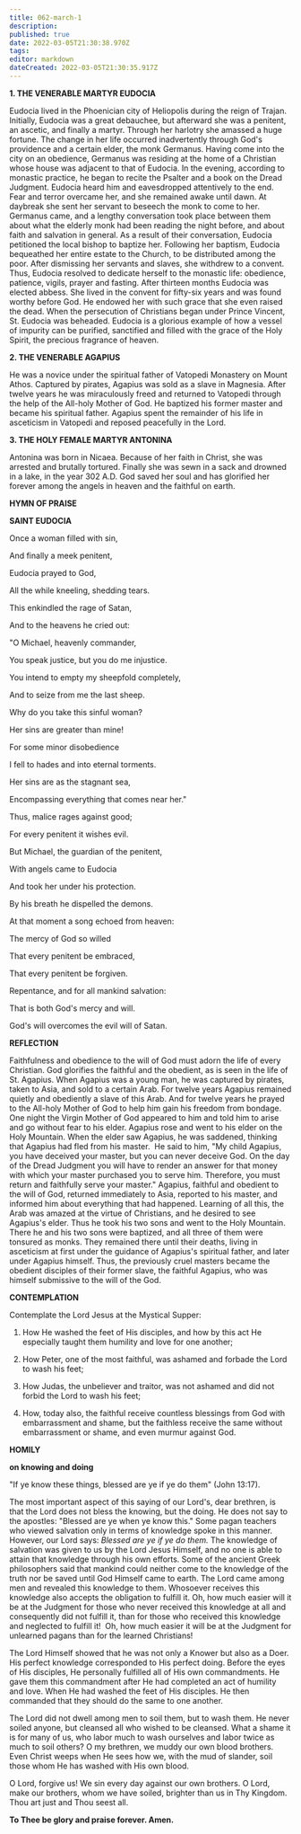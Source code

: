 ```yaml
---
title: 062-march-1
description: 
published: true
date: 2022-03-05T21:30:38.970Z
tags: 
editor: markdown
dateCreated: 2022-03-05T21:30:35.917Z
---
```


**1. THE VENERABLE MARTYR EUDOCIA**

Eudocia lived in the Phoenician city of Heliopolis during the reign of Trajan. Initially, Eudocia was a great debauchee, but afterward she was a penitent, an ascetic, and finally a martyr. Through her harlotry she amassed a huge fortune. The change in her life occurred inadvertently through God's providence and a certain elder, the monk Germanus. Having come into the city on an obedience, Germanus was residing at the home of a Christian whose house was adjacent to that of Eudocia. In the evening, according to monastic practice, he began to recite the Psalter and a book on the Dread Judgment. Eudocia heard him and eavesdropped attentively to the end. Fear and terror overcame her, and she remained awake until dawn. At daybreak she sent her servant to beseech the monk to come to her. Germanus came, and a lengthy conversation took place between them about what the elderly monk had been reading the night before, and about faith and salvation in general. As a result of their conversation, Eudocia petitioned the local bishop to baptize her. Following her baptism, Eudocia bequeathed her entire estate to the Church, to be distributed among the poor. After dismissing her servants and slaves, she withdrew to a convent. Thus, Eudocia resolved to dedicate herself to the monastic life: obedience, patience, vigils, prayer and fasting. After thirteen months Eudocia was elected abbess. She lived in the convent for fifty-six years and was found worthy before God. He endowed her with such grace that she even raised the dead. When the persecution of Christians began under Prince Vincent, St. Eudocia was beheaded. Eudocia is a glorious example of how a vessel of impurity can be purified, sanctified and filled with the grace of the Holy Spirit, the precious fragrance of heaven.

**2. THE VENERABLE AGAPIUS**

He was a novice under the spiritual father of Vatopedi Monastery on Mount Athos. Captured by pirates, Agapius was sold as a slave in Magnesia. After twelve years he was miraculously freed and returned to Vatopedi through the help of the All-holy Mother of God. He baptized his former master and became his spiritual father. Agapius spent the remainder of his life in asceticism in Vatopedi and reposed peacefully in the Lord.

**3. THE HOLY FEMALE MARTYR ANTONINA**

Antonina was born in Nicaea. Because of her faith in Christ, she was arrested and brutally tortured. Finally she was sewn in a sack and drowned in a lake, in the year 302 A.D. God saved her soul and has glorified her forever among the angels in heaven and the faithful on earth.



**HYMN OF PRAISE**

**SAINT EUDOCIA**

Once a woman filled with sin,

And finally a meek penitent,

Eudocia prayed to God,

All the while kneeling, shedding tears.

This enkindled the rage of Satan,

And to the heavens he cried out:

"O Michael, heavenly commander,

You speak justice, but you do me injustice.

You intend to empty my sheepfold completely,

And to seize from me the last sheep.

Why do you take this sinful woman?

Her sins are greater than mine!

For some minor disobedience

I fell to hades and into eternal torments.

Her sins are as the stagnant sea,

Encompassing everything that comes near her."

Thus, malice rages against good;

For every penitent it wishes evil.

But Michael, the guardian of the penitent,

With angels came to Eudocia

And took her under his protection.

By his breath he dispelled the demons.

At that moment a song echoed from heaven:

The mercy of God so willed

That every penitent be embraced,

That every penitent be forgiven.

Repentance, and for all mankind salvation:

That is both God's mercy and will.

God's will overcomes the evil will of Satan.


**REFLECTION**

Faithfulness and obedience to the will of God must adorn the life of every Christian. God glorifies the faithful and the obedient, as is seen in the life of St. Agapius. When Agapius was a young man, he was captured by pirates, taken to Asia, and sold to a certain Arab. For twelve years Agapius remained quietly and obediently a slave of this Arab. And for twelve years he prayed to the All-holy Mother of God to help him gain his freedom from bondage. One night the Virgin Mother of God appeared to him and told him to arise and go without fear to his elder. Agapius rose and went to his elder on the Holy Mountain. When the elder saw Agapius, he was saddened, thinking that Agapius had fled from his master.  He said to him, "My child Agapius, you have deceived your master, but you can never deceive God. On the day of the Dread Judgment you will have to render an answer for that money with which your master purchased you to serve him. Therefore, you must return and faithfully serve your master." Agapius, faithful and obedient to the will of God, returned immediately to Asia, reported to his master, and informed him about everything that had happened. Learning of all this, the Arab was amazed at the virtue of Christians, and he desired to see Agapius's elder. Thus he took his two sons and went to the Holy Mountain. There he and his two sons were baptized, and all three of them were tonsured as monks. They remained there until their deaths, living in asceticism at first under the guidance of Agapius's spiritual father, and later under Agapius himself. Thus, the previously cruel masters became the obedient disciples of their former slave, the faithful Agapius, who was himself submissive to the will of the God.

**CONTEMPLATION**

Contemplate the Lord Jesus at the Mystical Supper:

1.  How He washed the feet of His disciples, and how by this act He especially taught them humility and love for one another;

1.  How Peter, one of the most faithful, was ashamed and forbade the Lord to wash his feet;

1.  How Judas, the unbeliever and traitor, was not ashamed and did not forbid the Lord to wash his feet;

1.  How, today also, the faithful receive countless blessings from God with embarrassment and shame, but the faithless receive the same without embarrassment or shame, and even murmur against God.



**HOMILY**

**on knowing and doing**

"If ye know these things, blessed are ye if ye do them" (John 13:17).

The most important aspect of this saying of our Lord's, dear brethren, is that the Lord does not bless the knowing, but the doing. He does not say to the apostles: "Blessed are ye when ye know this." Some pagan teachers who viewed salvation only in terms of knowledge spoke in this manner. However, our Lord says: *Blessed are ye if ye do them.* The knowledge of salvation was given to us by the Lord Jesus Himself, and no one is able to attain that knowledge through his own efforts. Some of the ancient Greek philosophers said that mankind could neither come to the knowledge of the truth nor be saved until God Himself came to earth. The Lord came among men and revealed this knowledge to them. Whosoever receives this knowledge also accepts the obligation to fulfill it. Oh, how much easier will it be at the Judgment for those who never received this knowledge at all and consequently did not fulfill it, than for those who received this knowledge and neglected to fulfill it!  Oh, how much easier it will be at the Judgment for unlearned pagans than for the learned Christians!

The Lord Himself showed that he was not only a Knower but also as a Doer. His perfect knowledge corresponded to His perfect doing. Before the eyes of His disciples, He personally fulfilled all of His own commandments. He gave them this commandment after He had completed an act of humility and love. When He had washed the feet of His disciples. He then commanded that they should do the same to one another. 

The Lord did not dwell among men to soil them, but to wash them. He never soiled anyone, but cleansed all who wished to be cleansed. What a shame it is for many of us, who labor much to wash ourselves and labor twice as much to soil others? O my brethren, we muddy our own blood brothers. Even Christ weeps when He sees how we, with the mud of slander, soil those whom He has washed with His own blood. 

O Lord, forgive us! We sin every day against our own brothers. O Lord, make our brothers, whom we have soiled, brighter than us in Thy Kingdom. Thou art just and Thou seest all.

**To Thee be glory and praise forever. Amen.**

 
